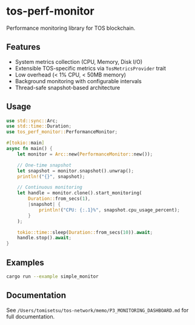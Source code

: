 # tos-perf-monitor

Performance monitoring library for TOS blockchain.

## Features

- System metrics collection (CPU, Memory, Disk I/O)
- Extensible TOS-specific metrics via `TosMetricsProvider` trait
- Low overhead (< 1% CPU, < 50MB memory)
- Background monitoring with configurable intervals
- Thread-safe snapshot-based architecture

## Usage

```rust
use std::sync::Arc;
use std::time::Duration;
use tos_perf_monitor::PerformanceMonitor;

#[tokio::main]
async fn main() {
    let monitor = Arc::new(PerformanceMonitor::new());

    // One-time snapshot
    let snapshot = monitor.snapshot().unwrap();
    println!("{}", snapshot);

    // Continuous monitoring
    let handle = monitor.clone().start_monitoring(
        Duration::from_secs(1),
        |snapshot| {
            println!("CPU: {:.1}%", snapshot.cpu_usage_percent);
        }
    );

    tokio::time::sleep(Duration::from_secs(10)).await;
    handle.stop().await;
}
```

## Examples

```bash
cargo run --example simple_monitor
```

## Documentation

See `/Users/tomisetsu/tos-network/memo/P3_MONITORING_DASHBOARD.md` for full documentation.
